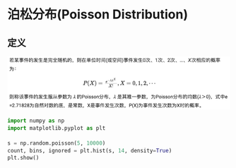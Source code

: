 # 泊松分布(Poisson Distribution)

## 定义

![](images/20240114124726.png)

```python
import numpy as np
import matplotlib.pyplot as plt

s = np.random.poisson(5, 10000)
count, bins, ignored = plt.hist(s, 14, density=True)
plt.show()
```